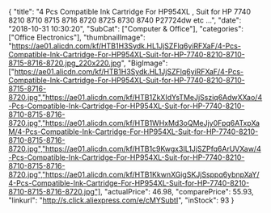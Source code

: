 {
	"title": "4 Pcs Compatible Ink Cartridge For HP954XL , Suit for HP 7740 8210 8710 8715 8716 8720 8725 8730 8740 P27724dw etc ...",
	"date": "2018-10-31 10:30:20",
	"SubCat": ["Computer & Office"],
	"categories": ["Office Electronics"],
	"thumbnailImage": "https://ae01.alicdn.com/kf/HTB1H3Sydk.HL1JjSZFlq6yiRFXaF/4-Pcs-Compatible-Ink-Cartridge-For-HP954XL-Suit-for-HP-7740-8210-8710-8715-8716-8720.jpg_220x220.jpg",
	"BigImage": ["https://ae01.alicdn.com/kf/HTB1H3Sydk.HL1JjSZFlq6yiRFXaF/4-Pcs-Compatible-Ink-Cartridge-For-HP954XL-Suit-for-HP-7740-8210-8710-8715-8716-8720.jpg","https://ae01.alicdn.com/kf/HTB1ZkXIdYsTMeJjSsziq6AdwXXao/4-Pcs-Compatible-Ink-Cartridge-For-HP954XL-Suit-for-HP-7740-8210-8710-8715-8716-8720.jpg","https://ae01.alicdn.com/kf/HTB1WHxMd3oQMeJjy0Fpq6ATxpXaM/4-Pcs-Compatible-Ink-Cartridge-For-HP954XL-Suit-for-HP-7740-8210-8710-8715-8716-8720.jpg","https://ae01.alicdn.com/kf/HTB1c9Kwgx3IL1JjSZPfq6ArUVXaw/4-Pcs-Compatible-Ink-Cartridge-For-HP954XL-Suit-for-HP-7740-8210-8710-8715-8716-8720.jpg","https://ae01.alicdn.com/kf/HTB1KkwnXGigSKJjSsppq6ybnpXaY/4-Pcs-Compatible-Ink-Cartridge-For-HP954XL-Suit-for-HP-7740-8210-8710-8715-8716-8720.jpg"],
	"actualPrice": 46.98,
	"comparePrice": 55.93,
	"linkurl": "http://s.click.aliexpress.com/e/cMYSubtI",
	"inStock": 93
}
